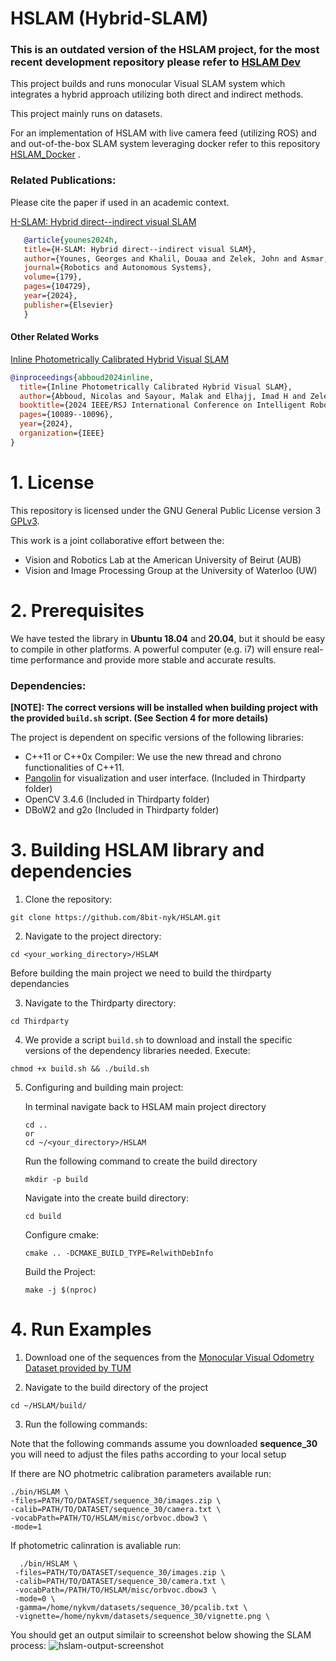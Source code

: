 # HSLAM (Hybrid-SLAM)
### This is an outdated version of the HSLAM project, for the most recent development repository please refer to [HSLAM Dev](https://github.com/8bit-nyk/hslam_ros2)
This project builds and runs monocular Visual SLAM system which integrates a hybrid approach utilizing both direct and indirect methods.

This project mainly runs on datasets.

For an implementation of HSLAM with live camera feed (utilizing ROS) and and out-of-the-box SLAM system leveraging docker refer to this repository [HSLAM_Docker](https://github.com/8bit-nyk/hslam_ros_docker) .

### Related Publications:

Please cite the paper if used in an academic context.

[H-SLAM: Hybrid direct--indirect visual SLAM](https://doi.org/10.1016/j.robot.2024.104729)
 ```bibtex
    @article{younes2024h,
    title={H-SLAM: Hybrid direct--indirect visual SLAM},
    author={Younes, Georges and Khalil, Douaa and Zelek, John and Asmar, Daniel},
    journal={Robotics and Autonomous Systems},
    volume={179},
    pages={104729},
    year={2024},
    publisher={Elsevier}
    }
 ```
#### Other Related Works

[Inline Photometrically Calibrated Hybrid Visual SLAM](https://doi.org/10.1109/IROS58592.2024.10802153)


```bibtex
@inproceedings{abboud2024inline,
  title={Inline Photometrically Calibrated Hybrid Visual SLAM},
  author={Abboud, Nicolas and Sayour, Malak and Elhajj, Imad H and Zelek, John and Asmar, Daniel},
  booktitle={2024 IEEE/RSJ International Conference on Intelligent Robots and Systems (IROS)},
  pages={10089--10096},
  year={2024},
  organization={IEEE}
}
```

# 1. License
This repository is licensed under the GNU General Public License version 3 [GPLv3](LICENSE).

This work is a joint collaborative effort between the:

- Vision and Robotics Lab at the American University of Beirut (AUB)
- Vision and Image Processing Group at the University of Waterloo (UW)

# 2. Prerequisites
We have tested the library in **Ubuntu 18.04** and **20.04**, but it should be easy to compile in other platforms. A powerful computer (e.g. i7) will ensure real-time performance and provide more stable and accurate results.
### Dependencies:
**[NOTE]: The correct versions will be installed when building project with the provided `build.sh` script. (See Section 4 for more details)**

The project is dependent on specific versions of the following libraries:
- C++11 or C++0x Compiler: We use the new thread and chrono functionalities of C++11.
- [Pangolin](https://github.com/stevenlovegrove/Pangolin) for visualization and user interface. (Included in Thirdparty folder)
- OpenCV 3.4.6 (Included in Thirdparty folder)
- DBoW2 and g2o (Included in Thirdparty folder)



# 3. Building HSLAM library and dependencies

1. Clone the repository:
```
git clone https://github.com/8bit-nyk/HSLAM.git
```
2. Navigate to the project directory:
```
cd <your_working_directory>/HSLAM
```

Before building the main project we need to build the thirdparty dependancies


3. Navigate to the Thirdparty directory:
```
cd Thirdparty
```
4. We provide a script `build.sh` to download and install the  specific versions of the dependency libraries needed. Execute:

  ```
  chmod +x build.sh && ./build.sh
  ```

5. Configuring and building main project:

    In terminal navigate back to HSLAM main project directory
    ```
    cd ..
    or
    cd ~/<your_directory>/HSLAM
    ```
    
    Run the following command to create the build directory
    ```
    mkdir -p build 
    ```
    Navigate into the create build directory:
    ```
    cd build 
    ```
    Configure cmake:
    ```
    cmake .. -DCMAKE_BUILD_TYPE=RelwithDebInfo 
    ``` 
    Build the Project:
    ```
    make -j $(nproc)
    ```

# 4. Run Examples
1. Download one of the sequences from the [Monocular Visual Odometry Dataset provided by TUM](https://cvg.cit.tum.de/data/datasets/mono-dataset)


2. Navigate to the build directory of the project
  ```
  cd ~/HSLAM/build/
  ```

3.  Run the following commands:
   
  Note that the following commands assume you downloaded **sequence_30**  you will need to adjust the files paths according to your local setup

If there are NO photmetric calibration parameters available run:

  ```
 ./bin/HSLAM \
 -files=PATH/TO/DATASET/sequence_30/images.zip \
 -calib=PATH/TO/DATASET/sequence_30/camera.txt \
 -vocabPath=PATH/TO/HSLAM/misc/orbvoc.dbow3 \
 -mode=1 

  ```

If photometric calinration is avaliable run:
```
  ./bin/HSLAM \
 -files=PATH/TO/DATASET/sequence_30/images.zip \
 -calib=PATH/TO/DATASET/sequence_30/camera.txt \
 -vocabPath=/PATH/TO/HSLAM/misc/orbvoc.dbow3 \
 -mode=0 \
 -gamma=/home/nykvm/datasets/sequence_30/pcalib.txt \
 -vignette=/home/nykvm/datasets/sequence_30/vignette.png \
```

  You should get an output similair to screenshot below showing the SLAM process:
  ![hslam-output-screenshot](https://github.com/8bit-nyk/HSLAM/assets/49674476/ab3a1c94-8f38-41da-855d-c25566f720c4)





